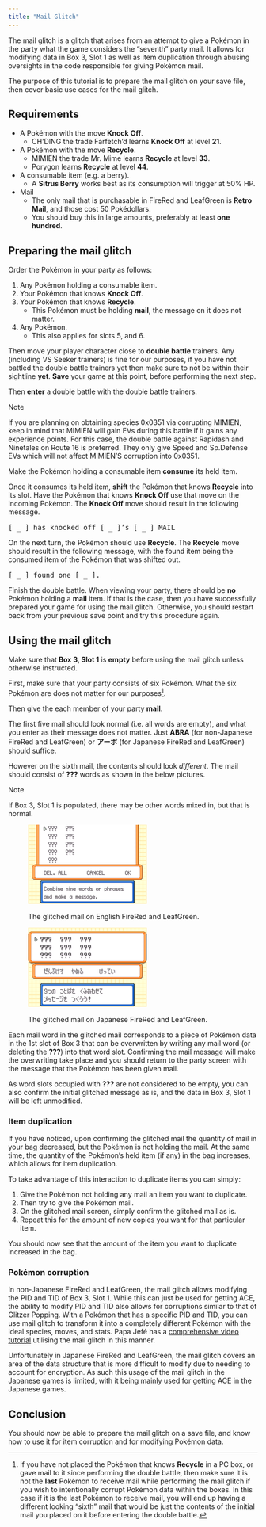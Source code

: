 ```yaml
---
title: "Mail Glitch"
---
```


The mail glitch is a glitch that arises from an attempt to give a Pokémon in the party what the game considers the “seventh” party mail. It allows for modifying data in Box 3, Slot 1 as well as item duplication through abusing oversights in the code responsible for giving Pokémon mail.

The purpose of this tutorial is to prepare the mail glitch on your save file, then cover basic use cases for the mail glitch.

## Requirements

*   A Pokémon with the move **Knock Off**.
    +   CH’DING the trade Farfetch’d learns **Knock Off** at level **21**.
*   A Pokémon with the move **Recycle**.
    +   MIMIEN the trade Mr. Mime learns **Recycle** at level **33**.
    +   Porygon learns **Recycle** at level **44**.
*   A consumable item (e.g. a berry).
    +   A **Sitrus Berry** works best as its consumption will trigger at 50% HP.
*   Mail
    +   The only mail that is purchasable in FireRed and LeafGreen is **Retro Mail**, and those cost 50 Pokédollars.
    +   You should buy this in large amounts, preferably at least **one hundred**.

## Preparing the mail glitch

Order the Pokémon in your party as follows:

1. Any Pokémon holding a consumable item.
2. Your Pokémon that knows **Knock Off**.
3. Your Pokémon that knows **Recycle**.
    *   This Pokémon must be holding **mail**, the message on it does not matter.
4. Any Pokémon.
    *   This also applies for slots 5, and 6.

Then move your player character close to **double battle** trainers. Any (including VS Seeker trainers) is fine for our purposes, if you have not battled the double battle trainers yet then make sure to not be within their sightline **yet**. **Save** your game at this point, before performing the next step.

Then **enter** a double battle with the double battle trainers.

<div class="admonition note" markdown="block">
<p class="admonition-title">Note</p>

If you are planning on obtaining species 0x0351 via corrupting MIMIEN, keep in mind that MIMIEN will gain EVs during this battle if it gains any experience points. For this case, the double battle against Rapidash and Ninetales on Route 16 is preferred. They only give Speed and Sp.Defense EVs which will not affect MIMIEN’S corruption into 0x0351.

</div>

Make the Pokémon holding a consumable item **consume** its held item.

Once it consumes its held item, **shift** the Pokémon that knows **Recycle** into its slot. Have the Pokémon that knows **Knock Off** use that move on the incoming Pokémon. The **Knock Off** move should result in the following message.

<samp>\[ \_ \] has knocked off \[ \_ \]’s \[ \_ \] MAIL</samp>

On the next turn, the Pokémon should use **Recycle**. The **Recycle** move should result in the following message, with the found item being the consumed item of the Pokémon that was shifted out.

<samp>\[ \_ \] found one \[ \_ \].</samp>

Finish the double battle. When viewing your party, there should be **no** Pokémon holding a **mail** item. If that is the case, then you have successfully prepared your game for using the mail glitch. Otherwise, you should restart back from your previous save point and try this procedure again.

## Using the mail glitch

Make sure that **Box 3, Slot 1** is **empty** before using the mail glitch unless otherwise instructed.

First, make sure that your party consists of six Pokémon. What the six Pokémon are does not matter for our purposes[^1].

Then give the each member of your party **mail**.

The first five mail should look normal (i.e. all words are empty), and what you enter as their message does not matter. Just <b>ABRA</b> (for non-Japanese FireRed and LeafGreen) or <b>アーボ</b> (for Japanese FireRed and LeafGreen) should suffice.

However on the sixth mail, the contents should look *different*. The mail should consist of <b>???</b> words as shown in the below pictures.

<div class="admonition note" markdown="block">
<p class="admonition-title">Note</p>

If Box 3, Slot 1 is populated, there may be other words mixed in, but that is normal.

</div>

<div class="grid" markdown="block">
<figure markdown="span">

![Image](../../assets/images/frlg/getting-started/mail-glitch/mail-glitch-example.png)
<figcaption markdown="span">

The glitched mail on English FireRed and LeafGreen.

</figcaption>

</figure>
<figure markdown="span">

![Image](../../assets/images/frlg/getting-started/mail-glitch/jpn-mail-glitch-example.png)
<figcaption markdown="span">

The glitched mail on Japanese FireRed and LeafGreen.

</figcaption>

</figure>
</div>

Each mail word in the glitched mail corresponds to a piece of Pokémon data in the 1st slot of Box 3 that can be overwritten by writing any mail word (or deleting the <b>???</b>) into that word slot. Confirming the mail message will make the overwriting take place and you should return to the party screen with the message that the Pokémon has been given mail.

As word slots occupied with <b>???</b> are not considered to be empty, you can also confirm the initial glitched message as is, and the data in Box 3, Slot 1 will be left unmodified.

[^1]: If you have not placed the Pokémon that knows **Recycle** in a PC box, or gave mail to it since performing the double battle, then make sure it is not the **last** Pokémon to receive mail while performing the mail glitch if you wish to intentionally corrupt Pokémon data within the boxes. In this case if it is the last Pokémon to receive mail, you will end up having a different looking “sixth” mail that would be just the contents of the initial mail you placed on it before entering the double battle.

### Item duplication

If you have noticed, upon confirming the glitched mail the quantity of mail in your bag decreased, but the Pokémon is not holding the mail. At the same time, the quantity of the Pokémon’s held item (if any) in the bag increases, which allows for item duplication.

To take advantage of this interaction to duplicate items you can simply:

1. Give the Pokémon not holding any mail an item you want to duplicate.
2. Then try to give the Pokémon mail.
3. On the glitched mail screen, simply confirm the glitched mail as is.
4. Repeat this for the amount of new copies you want for that particular item.

You should now see that the amount of the item you want to duplicate increased in the bag.

### Pokémon corruption

In non-Japanese FireRed and LeafGreen, the mail glitch allows modifying the PID and TID of Box 3, Slot 1. While this can just be used for getting ACE, the ability to modify PID and TID also allows for corruptions similar to that of Glitzer Popping. With a Pokémon that has a specific PID and TID, you can use mail glitch to transform it into a completely different Pokémon with the ideal species, moves, and stats. Papa Jefé has a [comprehensive video tutorial](https://youtu.be/3jkcq8e9NO4?t=1805&feature=shared) utilising the mail glitch in this manner.

Unfortunately in Japanese FireRed and LeafGreen, the mail glitch covers an area of the data structure that is more difficult to modify due to needing to account for encryption. As such this usage of the mail glitch in the Japanese games is limited, with it being mainly used for getting ACE in the Japanese games.

## Conclusion

You should now be able to prepare the mail glitch on a save file, and know how to use it for item corruption and for modifying Pokémon data.
